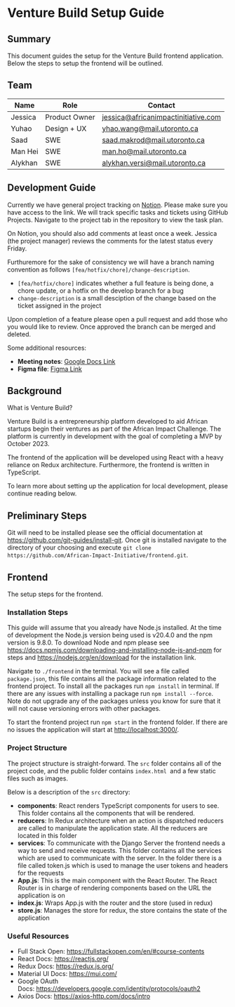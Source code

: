 # Venture Build Setup Guide

## Summary

This document guides the setup for the Venture Build frontend application. Below the steps to setup the frontend will be outlined.

## Team

| Name | Role | Contact |
|---|---|---|
| Jessica | Product Owner | <jessica@africanimpactinitiative.com> |
| Yuhao | Design + UX | <yhao.wang@mail.utoronto.ca> |
| Saad | SWE | <saad.makrod@mail.utoronto.ca> |
| Man Hei | SWE | <man.ho@mail.utoronto.ca> |
| Alykhan | SWE | <alykhan.versi@mail.utoronto.ca> |

## Development Guide

Currently we have general project tracking on [Notion](https://www.notion.so/8ba829f8b0dd48e8a17ebd28df4d2d9a?v=81c9ee79dec94beda40c150972ceff65). Please make sure you have access to the link. We will track specific tasks and tickets using GitHub Projects. Navigate to the project tab in the repository to view the task plan.

On Notion, you should also add comments at least once a week. Jessica (the project manager) reviews the comments for the latest status every Friday.

Furthuremore for the sake of consistency we will have a branch naming convention as follows `[fea/hotfix/chore]/change-description`.

- `[fea/hotfix/chore]` indicates whether a full feature is being done, a chore update, or a hotfix on the develop branch for a bug
- `change-description` is a small desciption of the change based on the ticket assigned in the project

Upon completion of a feature please open a pull request and add those who you would like to review. Once approved the branch can be merged and deleted.

Some additional resources:

- **Meeting notes**: [Google Docs Link](https://docs.google.com/document/d/14ANfxa0CUgF6XR9H8Xx3c1zYaqNO5UxUAivhAaCX-ww/edit?usp=sharing)
- **Figma file**: [Figma Link](https://www.figma.com/file/o1aa3g3c8wKzJ0wgPhDmoe/Venture-Build-Design-Delivery?type=design&node-id=0-1&mode=design&t=afHZOu4M6Cui13YX-0)

## Background

What is Venture Build?

Venture Build is a entrepreneurship platform developed to aid African startups begin their ventures as part of the African Impact Challenge. The platform is currently in development with the goal of completing a MVP by October 2023.

The frontend of the application will be developed using React with a heavy reliance on Redux architecture. Furthermore, the frontend is written in TypeScript.

To learn more about setting up the application for local development, please continue reading below.

## Preliminary Steps

Git will need to be installed please see the official documentation at <https://github.com/git-guides/install-git>. Once git is installed navigate to the directory of your choosing and execute `git clone https://github.com/African-Impact-Initiative/frontend.git`.

## Frontend

The setup steps for the frontend.

### Installation Steps

This guide will assume that you already have Node.js installed. At the time of development the Node.js version being used is v20.4.0 and the npm version is 9.8.0. To download Node and npm please see <https://docs.npmjs.com/downloading-and-installing-node-js-and-npm> for steps and <https://nodejs.org/en/download> for the installation link.

Navigate to `./frontend` in the terminal. You will see a file called `package.json`, this file contains all the package information related to the frontend project. To install all the packages run `npm install` in terminal. If there are any issues with installing a package run `npm install --force`. Note do not upgrade any of the packages unless you know for sure that it will not cause versioning errors with other packages.

To start the frontend project run `npm start` in the frontend folder. If there are no issues the application will start at <http://localhost:3000/>.

### Project Structure

The project structure is straight-forward. The `src` folder contains all of the project code, and the public folder contains `index.html`  and a few static files such as images.

Below is a description of the `src` directory:

- **components**: React renders TypeScript components for users to see. This folder contains all the components that will be rendered.
- **reducers**: In Redux architecture when an action is dispatched reducers are called to manipulate the application state. All the reducers are located in this folder
- **services**: To communicate with the Django Server the frontend needs a way to send and receive requests. This folder contains all the services which are used to communicate with the server. In the folder there is a file called token.js which is used to manage the user tokens and headers for the requests
- **App.js**: This is the main component with the React Router. The React Router is in charge of rendering components based on the URL the application is on
- **index.js**: Wraps App.js with the router and the store (used in redux)
- **store.js**: Manages the store for redux, the store contains the state of the application

### **Useful Resources**

- Full Stack Open: <https://fullstackopen.com/en/#course-contents>
- React Docs: <https://reactjs.org/>
- Redux Docs: <https://redux.js.org/>
- Material UI Docs: <https://mui.com/>
- Google OAuth Docs: <https://developers.google.com/identity/protocols/oauth2>
- Axios Docs: <https://axios-http.com/docs/intro>
